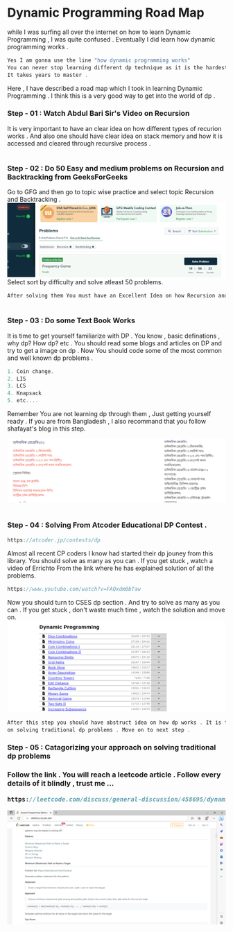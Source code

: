 # Dynamic Programming Road Map
while I was surfing all over the internet on how to learn Dynamic Programming , I was quite confused . Eventually I did learn how dynamic programming works .
```c
Yes I am gonna use the line "how dynamic programming works" 
You can never stop learning different dp technique as it is the hardest topic of all CP techniques
It takes years to master .
```
Here , I have described a road map which I took in learning Dynamic Programming . I think this is a very good way to get into the world of dp . 


<h3> Step - 01 : Watch Abdul Bari Sir's Video on Recursion  </h3>
It is very important to have an clear idea on how different types of recurion works . And also one should have clear idea on stack memory
and how it is accessed and cleared through recursive process .
<h1></h1>
<h1></h1>
<h3> Step - 02 : Do 50 Easy and medium problems on Recursion and Backtracking from GeeksForGeeks </h3>
Go to GFG and then go to topic wise practice and select topic Recursion and Backtracking .

<img src = "GFG Recursion and Backtracking.PNG">
Select sort by  difficulty and solve atleast 50 problems.

```c
After solving them You must have an Excellent Idea on how Recursion and Stack memory works as well as Backtracking.
```
<h1></h1>

<h3> Step - 03 : Do some Text Book Works </h3>
It is time to get yourself familiarize with DP . You know , basic definations , why dp? How dp? etc . 
You should read some blogs and articles on DP  and try to get a image on dp . 
Now You should code some of the most common and well known dp problems .

```c
1. Coin change.
2. LIS
3. LCS
4. Knapsack
5. etc....
```

Remember You are not learning dp through them , Just getting yourself ready .
If you are from Bangladesh , I also recommand that you follow shafayat's blog in this step.

<img src = "Shafayat blog.PNG">
<h1></h1>
<h1></h1>

<h3> Step - 04 : Solving From Atcoder Educational DP Contest .</h3>

```c
https://atcoder.jp/contests/dp
```

Almost all recent CP coders I know had started  their dp jouney from this library. 
You should solve as many as you can . If you get stuck , watch a video of Errichto From the link where he
has explained solution of all the problems.

```c
https://www.youtube.com/watch?v=FAQxdm0bTaw
```
Now you should turn to CSES dp section . And try to solve as many as you can . If you get stuck , don't waste much time , watch the solution and move on.
<img src = "CSES DP.PNG">

```c
After this step you should have abstruct idea on how dp works . It is time to catagorize your approach 
on solving traditional dp problems . Move on to next step .
```

<h3> Step - 05 : Catagorizing your approach on solving traditional dp problems <h3>
 Follow the link . You will reach a leetcode article . Follow every details of it blindly , trust me ...
 
  ```c
  https://leetcode.com/discuss/general-discussion/458695/dynamic-programming-patterns#Merging-Intervals
  ```
  
  <img src = "leetcode dp.PNG">



